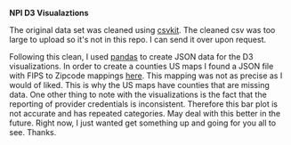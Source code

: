 **NPI D3 Visualaztions**

The original data set was cleaned using [csvkit](https://csvkit.readthedocs.org/en/0.9.1/). The cleaned csv was too large to upload so it's not in this repo. I can send it over upon request.

Following this clean, I used [pandas](http://pandas.pydata.org/) to create JSON data for the D3 visualizations. In order to create a 
counties US maps I found a JSON file with FIPS to Zipcode mappings [here](http://mavericklee.com/assets/data/FIPS_to_ZIPS.json). This mapping
was not as precise as I would of liked. This is why the US maps have counties that are missing data. One other thing to note with the visualizations is
the fact that the reporting of provider credentials is inconsistent. Therefore this bar plot is not accurate and has repeated categories.
May deal with this better in the future. Right now, I just wanted get something up and going for you all to see. Thanks.

